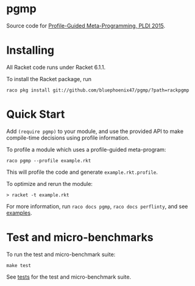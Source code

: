 pgmp
====

Source code for [Profile-Guided Meta-Programming, PLDI 2015](https://www.williamjbowman.com/papers.html#pgmp).

Installing
==========

All Racket code runs under Racket 6.1.1.

To install the Racket package, run

```
raco pkg install git://github.com/bluephoenix47/pgmp/?path=rackpgmp
```

Quick Start
=====

Add `(require pgmp)` to your module, and use the provided API to make
compile-time decisions using profile information.

To profile a module which uses a profile-guided meta-program:
```
raco pgmp --profile example.rkt
```

This will profile the code and generate `example.rkt.profile`.

To optimize and rerun the module:
```
> racket -t example.rkt
```

For more information, run `raco docs pgmp`, `raco docs perflinty`, and see
[examples](../blob/master/rackpgmp/examples).

Test and micro-benchmarks
======================

To run the test and micro-benchmark suite:
```
make test
```

See [tests](../blob/master/rackpgmp/tests) for the test and micro-benchmark suite.
